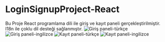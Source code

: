 # LoginSignupProject-React
Bu Proje React programlama dili ile giriş ve kayıt paneli gerçekleştirilmiştir. I18n ile çoklu dil desteği sağlanmıştır. 
![Giriş paneli-türkçe](images/giris.png)
![Giriş paneli-ingilizce](images/login.png)
![Kayıt paneli-türkçe](images/kayit.png)
![Kayıt paneli-ingilizce](images/signup.png)